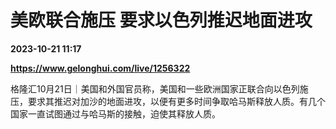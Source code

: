 # 美欧联合施压 要求以色列推迟地面进攻

**2023-10-21 11:17**

**https://www.gelonghui.com/live/1256322**

格隆汇10月21日｜美国和外国官员称，美国和一些欧洲国家正联合向以色列施压，要求其推迟对加沙的地面进攻，以便有更多时间争取哈马斯释放人质。有几个国家一直试图通过与哈马斯的接触，迫使其释放人质。